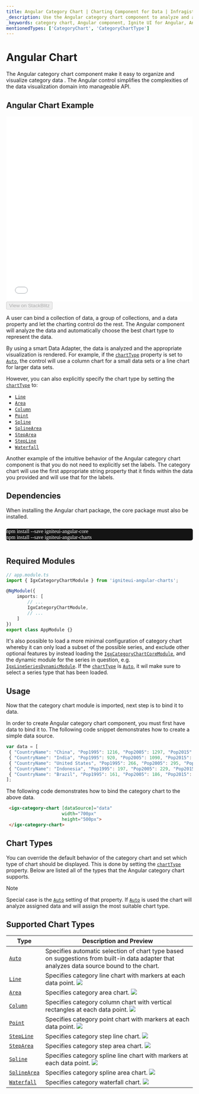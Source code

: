 ```yaml
---
title: Angular Category Chart | Charting Component for Data | Infragistics
_description: Use the Angular category chart component to analyze and automatically choose the best chart type to represent data. Get started today!
_keywords: category chart, Angular component, Ignite UI for Angular, Angular charts, charting component
mentionedTypes: ['CategoryChart', 'CategoryChartType']
---
```


# Angular Chart

The Angular category chart component make it easy to organize and visualize category data . The Angular control simplifies the complexities of the data visualization domain into manageable API.

## Angular Chart Example

<div class="sample-container loading" style="height: 500px">
    <iframe id="category-chart-overview-iframe" src='{environment:dvDemosBaseUrl}/charts/category-chart-overview' width="100%" height="100%" seamless frameBorder="0" onload="onXPlatSampleIframeContentLoaded(this);" alt="Angular Chart Example"></iframe>
</div>

<div>
    <button data-localize="stackblitz" disabled class="stackblitz-btn"   data-iframe-id="category-chart-overview-iframe" data-demos-base-url="{environment:dvDemosBaseUrl}">View on StackBlitz
    </button>


</div>

<div class="divider--half"></div>

 A user can bind a collection of data, a group of collections, and a data property and let the charting control do the rest. The Angular component will analyze the data and automatically choose the best chart type to represent the data.

By using a smart Data Adapter, the data is analyzed and the appropriate visualization is rendered. For example, if the [`chartType`]({environment:dvApiBaseUrl}/products/ignite-ui-angular/api/docs/typescript/latest/classes/igxcategorychartcomponent.html#charttype) property is set to [`Auto`]({environment:dvApiBaseUrl}/products/ignite-ui-angular/api/docs/typescript/latest/enums/categorycharttype.html#auto), the control will use a column chart for a small data sets or a line chart for larger data sets.

However, you can also explicitly specify the chart type by setting the [`chartType`]({environment:dvApiBaseUrl}/products/ignite-ui-angular/api/docs/typescript/latest/classes/igxcategorychartcomponent.html#charttype) to:

-   [`Line`]({environment:dvApiBaseUrl}/products/ignite-ui-angular/api/docs/typescript/latest/enums/categorycharttype.html#line)
-   [`Area`]({environment:dvApiBaseUrl}/products/ignite-ui-angular/api/docs/typescript/latest/enums/categorycharttype.html#area)
-   [`Column`]({environment:dvApiBaseUrl}/products/ignite-ui-angular/api/docs/typescript/latest/enums/categorycharttype.html#column)
-   [`Point`]({environment:dvApiBaseUrl}/products/ignite-ui-angular/api/docs/typescript/latest/enums/categorycharttype.html#point)
-   [`Spline`]({environment:dvApiBaseUrl}/products/ignite-ui-angular/api/docs/typescript/latest/enums/categorycharttype.html#spline)
-   [`SplineArea`]({environment:dvApiBaseUrl}/products/ignite-ui-angular/api/docs/typescript/latest/enums/categorycharttype.html#splinearea)
-   [`StepArea`]({environment:dvApiBaseUrl}/products/ignite-ui-angular/api/docs/typescript/latest/enums/categorycharttype.html#steparea)
-   [`StepLine`]({environment:dvApiBaseUrl}/products/ignite-ui-angular/api/docs/typescript/latest/enums/categorycharttype.html#stepline)
-   [`Waterfall`]({environment:dvApiBaseUrl}/products/ignite-ui-angular/api/docs/typescript/latest/enums/categorycharttype.html#waterfall)

Another example of the intuitive behavior of the Angular category chart component is that you do not need to explicitly set the labels. The category chart will use the first appropriate string property that it finds within the data you provided and will use that for the labels.

<!-- Angular, React, WebComponents -->

## Dependencies

When installing the Angular chart package, the core package must also be installed.

<pre style="background:#141414;color:white;display:inline-block;padding:16x;margin-top:10px;font-family:'Consolas';border-radius:5px;width:100%">
npm install --save igniteui-angular-core
npm install --save igniteui-angular-charts
</pre>

<!-- end: Angular, React, WebComponents -->

## Required Modules

<!-- Angular, React, WebComponents -->

```ts
// app.module.ts
import { IgxCategoryChartModule } from 'igniteui-angular-charts';

@NgModule({
    imports: [
        // ...
        IgxCategoryChartModule,
        // ...
    ]
})
export class AppModule {}
```

<!-- end: Angular, React, WebComponents -->

It's also possible to load a more minimal configuration of category chart whereby it can only load a subset of the possible series, and exclude other optional features by instead loading the [`IgxCategoryChartCoreModule`]({environment:dvApiBaseUrl}/products/ignite-ui-angular/api/docs/typescript/latest/classes/igxcategorychartcoremodule.html), and the dynamic module for the series in question, e.g. [`IgxLineSeriesDynamicModule`]({environment:dvApiBaseUrl}/products/ignite-ui-angular/api/docs/typescript/latest/classes/igxlineseriesdynamicmodule.html). If the [`chartType`]({environment:dvApiBaseUrl}/products/ignite-ui-angular/api/docs/typescript/latest/classes/igxcategorychartcomponent.html#charttype) is [`Auto`]({environment:dvApiBaseUrl}/products/ignite-ui-angular/api/docs/typescript/latest/enums/categorycharttype.html#auto), it wil make sure to select a series type that has been loaded.

<div class="divider--half"></div>

## Usage

Now that the category chart module is imported, next step is to bind it to data.

In order to create Angular category chart component, you must first have data to bind it to. The following code snippet demonstrates how to create a simple data source.

```ts
var data = [
 { "CountryName": "China", "Pop1995": 1216, "Pop2005": 1297, "Pop2015": 1361, "Pop2025": 1394 },
 { "CountryName": "India", "Pop1995": 920, "Pop2005": 1090, "Pop2015": 1251, "Pop2025": 1396 },
 { "CountryName": "United States", "Pop1995": 266, "Pop2005": 295, "Pop2015": 322, "Pop2025": 351 },
 { "CountryName": "Indonesia", "Pop1995": 197, "Pop2005": 229, "Pop2015": 256, "Pop2025": 277 },
 { "CountryName": "Brazil", "Pop1995": 161, "Pop2005": 186, "Pop2015": 204, "Pop2025": 218 }
];
```

The following code demonstrates how to bind the category chart to the above data.

```html
 <igx-category-chart [dataSource]="data"
                     width="700px"
                     height="500px">
 </igx-category-chart>
```

<div class="divider--half"></div>

## Chart Types

You can override the default behavior of the category chart and set which type of chart should be displayed. This is done by setting the [`chartType`]({environment:dvApiBaseUrl}/products/ignite-ui-angular/api/docs/typescript/latest/classes/igxcategorychartcomponent.html#charttype) property.
Below are listed all of the types that the Angular category chart supports.

> [!NOTE]
> Special case is the [`Auto`]({environment:dvApiBaseUrl}/products/ignite-ui-angular/api/docs/typescript/latest/enums/categorycharttype.html#auto) setting of that property. If [`Auto`]({environment:dvApiBaseUrl}/products/ignite-ui-angular/api/docs/typescript/latest/enums/categorycharttype.html#auto) is used the chart will analyze assigned data and will assign the most suitable chart type.

## Supported Chart Types

| Type                                                                                                                                     | Description and Preview                                                                                                                   |
| ---------------------------------------------------------------------------------------------------------------------------------------- | ----------------------------------------------------------------------------------------------------------------------------------------- |
| [`Auto`]({environment:dvApiBaseUrl}/products/ignite-ui-angular/api/docs/typescript/latest/enums/categorycharttype.html#auto)             | Specifies automatic selection of chart type based on suggestions from built-in data adapter that analyzes data source bound to the chart. |
| [`Line`]({environment:dvApiBaseUrl}/products/ignite-ui-angular/api/docs/typescript/latest/enums/categorycharttype.html#line)             | Specifies category line chart with markers at each data point. ![](../images/category_chart_line.png)                                     |
| [`Area`]({environment:dvApiBaseUrl}/products/ignite-ui-angular/api/docs/typescript/latest/enums/categorycharttype.html#area)             | Specifies category area chart. ![](../images/category_chart_area.png)                                                                     |
| [`Column`]({environment:dvApiBaseUrl}/products/ignite-ui-angular/api/docs/typescript/latest/enums/categorycharttype.html#column)         | Specifies category column chart with vertical rectangles at each data point. ![](../images/category_chart_column.png)                     |
| [`Point`]({environment:dvApiBaseUrl}/products/ignite-ui-angular/api/docs/typescript/latest/enums/categorycharttype.html#point)           | Specifies category point chart with markers at each data point. ![](../images/category_chart_point.png)                                   |
| [`StepLine`]({environment:dvApiBaseUrl}/products/ignite-ui-angular/api/docs/typescript/latest/enums/categorycharttype.html#stepline)     | Specifies category step line chart. ![](../images/category_chart_stepline.png)                                                            |
| [`StepArea`]({environment:dvApiBaseUrl}/products/ignite-ui-angular/api/docs/typescript/latest/enums/categorycharttype.html#steparea)     | Specifies category step area chart. ![](../images/category_chart_steparea.png)                                                            |
| [`Spline`]({environment:dvApiBaseUrl}/products/ignite-ui-angular/api/docs/typescript/latest/enums/categorycharttype.html#spline)         | Specifies category spline line chart with markers at each data point. ![](../images/category_chart_spline.png)                            |
| [`SplineArea`]({environment:dvApiBaseUrl}/products/ignite-ui-angular/api/docs/typescript/latest/enums/categorycharttype.html#splinearea) | Specifies category spline area chart. ![](../images/category_chart_splinearea.png)                                                        |
| [`Waterfall`]({environment:dvApiBaseUrl}/products/ignite-ui-angular/api/docs/typescript/latest/enums/categorycharttype.html#waterfall)   | Specifies category waterfall chart. ![](../images/category_chart_waterfall.png)                                                           |
